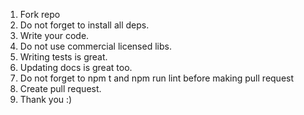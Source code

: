 1. Fork repo
1. Do not forget to install all deps.
1. Write your code.
1. Do not use commercial licensed libs.
1. Writing tests is great.
1. Updating docs is great too.
1. Do not forget to npm t and npm run lint before making pull request
1. Create pull request.
1. Thank you :)
